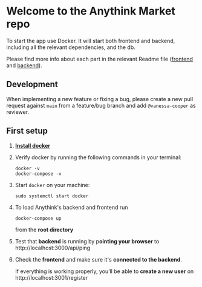 # Welcome to the Anythink Market repo

To start the app use Docker. It will start both frontend and backend, including all the relevant dependencies, and the db.

Please find more info about each part in the relevant Readme file ([frontend](frontend/readme.md) and [backend](backend/README.md)).

## Development

When implementing a new feature or fixing a bug, please create a new pull request against `main` from a feature/bug branch and add `@vanessa-cooper` as reviewer.

## First setup

1. **[Install docker](https://docs.docker.com/get-docker/)**
2. Verify docker by running the following commands in your terminal:
    ```shell
    docker -v
    docker-compose -v
    ```
3. Start `docker` on your machine:
    ```shell
    sudo systemctl start docker   
    ```
4. To load Anythink's backend and frontend run 
    ```shell
    docker-compose up
    ```
    from the **root directory**
5. Test that **backend** is running by p**ointing your browser** to http://localhost:3000/api/ping
6. Check the **frontend** and make sure it's **connected to the backend**.

   If everything is working properly, you’ll be able to **create a new user** on http://localhost:3001/register